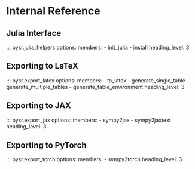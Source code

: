 # Internal Reference

## Julia Interface
::: pysr.julia_helpers
    options:
        members:
            - init_julia
            - install
        heading_level: 3

## Exporting to LaTeX

::: pysr.export_latex
    options:
        members:
            - to_latex
            - generate_single_table
            - generate_multiple_tables
            - generate_table_environment
        heading_level: 3

## Exporting to JAX

::: pysr.export_jax
    options:
        members:
            - sympy2jax
            - sympy2jaxtext
        heading_level: 3

## Exporting to PyTorch

::: pysr.export_torch
    options:
        members:
            - sympy2torch
        heading_level: 3